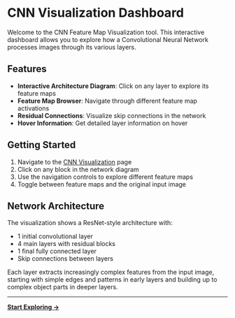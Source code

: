 # CNN Visualization Dashboard

Welcome to the CNN Feature Map Visualization tool. This interactive dashboard allows you to explore how a Convolutional Neural Network processes images through its various layers.

## Features

- **Interactive Architecture Diagram**: Click on any layer to explore its feature maps
- **Feature Map Browser**: Navigate through different feature map activations
- **Residual Connections**: Visualize skip connections in the network
- **Hover Information**: Get detailed layer information on hover

## Getting Started

1. Navigate to the [CNN Visualization](/cnn-visualization) page
2. Click on any block in the network diagram
3. Use the navigation controls to explore different feature maps
4. Toggle between feature maps and the original input image

## Network Architecture

The visualization shows a ResNet-style architecture with:

- 1 initial convolutional layer
- 4 main layers with residual blocks
- 1 final fully connected layer
- Skip connections between layers

Each layer extracts increasingly complex features from the input image, starting with simple edges and patterns in early layers and building up to complex object parts in deeper layers.

---

**[Start Exploring →](/cnn-visualization)**